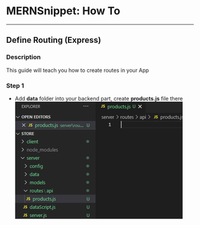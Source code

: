 # MERNSnippet: How To
---
## Define Routing (Express)

### Description
This guide will teach you how to create routes in your App

### Step 1
- Add **data** folder into your backend part, create **products.js** file there<br/>
  ![1](img/1.png) <br />
